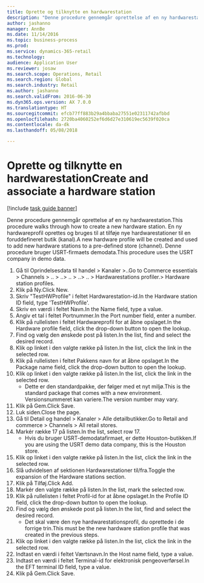 ```yaml
--- 
title: Oprette og tilknytte en hardwarestation
description: "Denne procedure gennemgår oprettelse af en ny hardwarestation."
author: jashanno
manager: AnnBe
ms.date: 11/14/2016
ms.topic: business-process
ms.prod: 
ms.service: dynamics-365-retail
ms.technology: 
audience: Application User
ms.reviewer: josaw
ms.search.scope: Operations, Retail
ms.search.region: Global
ms.search.industry: Retail
ms.author: jashanno
ms.search.validFrom: 2016-06-30
ms.dyn365.ops.version: AX 7.0.0
ms.translationtype: HT
ms.sourcegitcommit: efcb77ff883b29a4bbaba27551e02311742afbbd
ms.openlocfilehash: 2720ba4060252ef6d6d27e310619ec5639f020ca
ms.contentlocale: da-dk
ms.lasthandoff: 05/08/2018

---
```

# <a name="create-and-associate-a-hardware-station"></a><span data-ttu-id="55501-103">Oprette og tilknytte en hardwarestation</span><span class="sxs-lookup"><span data-stu-id="55501-103">Create and associate a hardware station</span></span>

[!include [task guide banner](../includes/task-guide-banner.md)]

<span data-ttu-id="55501-104">Denne procedure gennemgår oprettelse af en ny hardwarestation.</span><span class="sxs-lookup"><span data-stu-id="55501-104">This procedure walks through how to create a new hardware station.</span></span> <span data-ttu-id="55501-105">En ny hardwareprofil oprettes og bruges til at tilføje nye hardwarestationer til en foruddefineret butik (kanal).</span><span class="sxs-lookup"><span data-stu-id="55501-105">A new hardware profile will be created and used to add new hardware stations to a pre-defined store (channel).</span></span> <span data-ttu-id="55501-106">Denne procedure bruger USRT-firmaets demodata.</span><span class="sxs-lookup"><span data-stu-id="55501-106">This procedure uses the USRT company in demo data.</span></span>

1. <span data-ttu-id="55501-107">Gå til Oprindelsesdata til handel > Kanaler >..</span><span class="sxs-lookup"><span data-stu-id="55501-107">Go to Commerce essentials > Channels > ..</span></span> <span data-ttu-id="55501-108">> ..</span><span class="sxs-lookup"><span data-stu-id="55501-108">> ..</span></span> <span data-ttu-id="55501-109">> ..</span><span class="sxs-lookup"><span data-stu-id="55501-109">> ..</span></span> <span data-ttu-id="55501-110">> Hardwarestations profiler.</span><span class="sxs-lookup"><span data-stu-id="55501-110">> Hardware station profiles.</span></span>
2. <span data-ttu-id="55501-111">Klik på Ny.</span><span class="sxs-lookup"><span data-stu-id="55501-111">Click New.</span></span>
3. <span data-ttu-id="55501-112">Skriv "TestHWProfile" i feltet Hardwarestation-id.</span><span class="sxs-lookup"><span data-stu-id="55501-112">In the Hardware station ID field, type 'TestHWProfile'.</span></span>
4. <span data-ttu-id="55501-113">Skriv en værdi i feltet Navn.</span><span class="sxs-lookup"><span data-stu-id="55501-113">In the Name field, type a value.</span></span>
5. <span data-ttu-id="55501-114">Angiv et tal i feltet Portnummer.</span><span class="sxs-lookup"><span data-stu-id="55501-114">In the Port number field, enter a number.</span></span>
6. <span data-ttu-id="55501-115">Klik på rullelisten i feltet Hardwareprofil for at åbne opslaget.</span><span class="sxs-lookup"><span data-stu-id="55501-115">In the Hardware profile field, click the drop-down button to open the lookup.</span></span>
7. <span data-ttu-id="55501-116">Find og vælg den ønskede post på listen.</span><span class="sxs-lookup"><span data-stu-id="55501-116">In the list, find and select the desired record.</span></span>
8. <span data-ttu-id="55501-117">Klik op linket i den valgte række på listen.</span><span class="sxs-lookup"><span data-stu-id="55501-117">In the list, click the link in the selected row.</span></span>
9. <span data-ttu-id="55501-118">Klik på rullelisten i feltet Pakkens navn for at åbne opslaget.</span><span class="sxs-lookup"><span data-stu-id="55501-118">In the Package name field, click the drop-down button to open the lookup.</span></span>
10. <span data-ttu-id="55501-119">Klik op linket i den valgte række på listen.</span><span class="sxs-lookup"><span data-stu-id="55501-119">In the list, click the link in the selected row.</span></span>
    * <span data-ttu-id="55501-120">Dette er den standardpakke, der følger med et nyt miljø.</span><span class="sxs-lookup"><span data-stu-id="55501-120">This is the standard package that comes with a new environment.</span></span> <span data-ttu-id="55501-121">Versionsnummeret kan variere.</span><span class="sxs-lookup"><span data-stu-id="55501-121">The version number may vary.</span></span>  
11. <span data-ttu-id="55501-122">Klik på Gem.</span><span class="sxs-lookup"><span data-stu-id="55501-122">Click Save.</span></span>
12. <span data-ttu-id="55501-123">Luk siden.</span><span class="sxs-lookup"><span data-stu-id="55501-123">Close the page.</span></span>
13. <span data-ttu-id="55501-124">Gå til Detail og handel > Kanaler > Alle detailbutikker.</span><span class="sxs-lookup"><span data-stu-id="55501-124">Go to Retail and commerce > Channels > All retail stores.</span></span>
14. <span data-ttu-id="55501-125">Markér række 17 på listen.</span><span class="sxs-lookup"><span data-stu-id="55501-125">In the list, select row 17.</span></span>
    * <span data-ttu-id="55501-126">Hvis du bruger USRT-demodatafirmaet, er dette Houston-butikken.</span><span class="sxs-lookup"><span data-stu-id="55501-126">If you are using the USRT demo data company, this is the Houston store.</span></span>  
15. <span data-ttu-id="55501-127">Klik op linket i den valgte række på listen.</span><span class="sxs-lookup"><span data-stu-id="55501-127">In the list, click the link in the selected row.</span></span>
16. <span data-ttu-id="55501-128">Slå udvidelsen af sektionen Hardwarestationer til/fra.</span><span class="sxs-lookup"><span data-stu-id="55501-128">Toggle the expansion of the Hardware stations section.</span></span>
17. <span data-ttu-id="55501-129">Klik på Tilføj.</span><span class="sxs-lookup"><span data-stu-id="55501-129">Click Add.</span></span>
18. <span data-ttu-id="55501-130">Markér den valgte række på listen.</span><span class="sxs-lookup"><span data-stu-id="55501-130">In the list, mark the selected row.</span></span>
19. <span data-ttu-id="55501-131">Klik på rullelisten i feltet Profil-id for at åbne opslaget.</span><span class="sxs-lookup"><span data-stu-id="55501-131">In the Profile ID field, click the drop-down button to open the lookup.</span></span>
20. <span data-ttu-id="55501-132">Find og vælg den ønskede post på listen.</span><span class="sxs-lookup"><span data-stu-id="55501-132">In the list, find and select the desired record.</span></span>
    * <span data-ttu-id="55501-133">Det skal være den nye hardwarestationsprofil, du oprettede i de forrige trin.</span><span class="sxs-lookup"><span data-stu-id="55501-133">This must be the new hardware station profile that was created in the previous steps.</span></span>  
21. <span data-ttu-id="55501-134">Klik op linket i den valgte række på listen.</span><span class="sxs-lookup"><span data-stu-id="55501-134">In the list, click the link in the selected row.</span></span>
22. <span data-ttu-id="55501-135">Indtast en værdi i feltet Værtsnavn.</span><span class="sxs-lookup"><span data-stu-id="55501-135">In the Host name field, type a value.</span></span>
23. <span data-ttu-id="55501-136">Indtast en værdi i feltet Terminal-id for elektronisk pengeoverførsel.</span><span class="sxs-lookup"><span data-stu-id="55501-136">In the EFT terminal ID field, type a value.</span></span>
24. <span data-ttu-id="55501-137">Klik på Gem.</span><span class="sxs-lookup"><span data-stu-id="55501-137">Click Save.</span></span>



